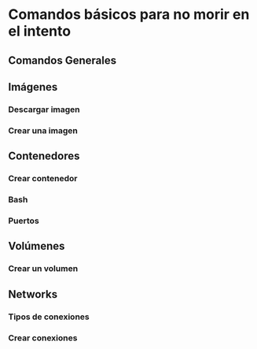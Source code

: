 # Comandos básicos para no morir en el intento

## Comandos Generales

## Imágenes
### Descargar imagen
### Crear una imagen

## Contenedores
### Crear contenedor
### Bash
### Puertos

## Volúmenes
### Crear un volumen

## Networks
### Tipos de conexiones
### Crear conexiones